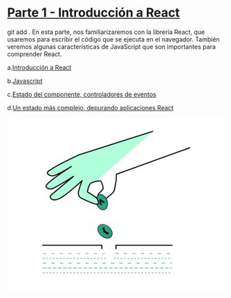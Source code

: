 # [Parte 1 - Introducción a React](https://fullstackopen.com/es/part1)
git add .
En esta parte, nos familiarizaremos con la librería React, que usaremos para escribir el código que se ejecuta en el navegador. También veremos algunas características de JavaScript que son importantes para comprender React.
<br/>

a.[Introducción a React](https://fullstackopen.com/es/part1/introduccion_a_react)

b.[Javascript](https://fullstackopen.com/es/part1/java_script)

c.[Estado del componente, controladores de eventos](https://fullstackopen.com/es/part1/estado_del_componente_controladores_de_eventos)

d.[Un estado más complejo, depurando aplicaciones React](https://fullstackopen.com/es/part1/un_estado_mas_complejo_depurando_aplicaciones_react)

![alt text](image.png)